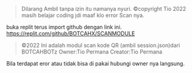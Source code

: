 >Dilarang Ambil tanpa izin itu namanya nyuri.
©copyright Tio 2022
>masih belajar coding jdi maaf klo error
Scan nya.

buka replit terus import github dengan link ini.
https://replit.com/github/BOTCAHX/SCANMODULE


>©2022
Ini adalah modul scan kode QR (ambil session.json)dari BOTCAHBOTz 
Owner:Tio Permana
Creator:Tio Permana

Bila terdapat eror atau tidak bisa di pakai hubungi owner nya langsung.

